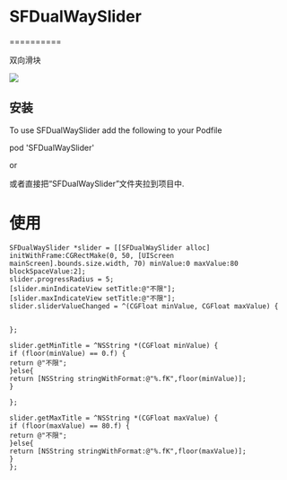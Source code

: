 # SFDualWaySlider

==========

双向滑块


![](https://github.com/yxsufaniOS/SFDualWaySlider/blob/master/图示.png)

## 安装

To use SFDualWaySlider add the following to your Podfile

pod 'SFDualWaySlider'

or 

或者直接把“SFDualWaySlider”文件夹拉到项目中.

# 使用
````
SFDualWaySlider *slider = [[SFDualWaySlider alloc] initWithFrame:CGRectMake(0, 50, [UIScreen mainScreen].bounds.size.width, 70) minValue:0 maxValue:80 blockSpaceValue:2];
slider.progressRadius = 5;
[slider.minIndicateView setTitle:@"不限"];
[slider.maxIndicateView setTitle:@"不限"];
slider.sliderValueChanged = ^(CGFloat minValue, CGFloat maxValue) {


};

slider.getMinTitle = ^NSString *(CGFloat minValue) {
if (floor(minValue) == 0.f) {
return @"不限";
}else{
return [NSString stringWithFormat:@"%.fK",floor(minValue)];
}

};

slider.getMaxTitle = ^NSString *(CGFloat maxValue) {
if (floor(maxValue) == 80.f) {
return @"不限";
}else{
return [NSString stringWithFormat:@"%.fK",floor(maxValue)];
}
};

````

